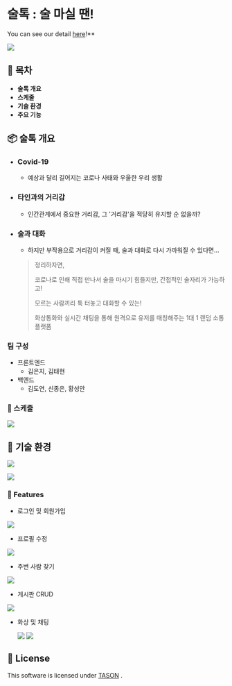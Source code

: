 # 술톡 : 술 마실 땐!

You can see our detail [here](https://github.com/kimth1113/SulTalk)!**

![](https://images.velog.io/images/kimth1113/post/5cf871bd-48e1-4e96-b5f9-27a1df4440a7/image.png)

## 🚩 목차

- **술톡 개요**
- **스케줄**
- **기술 환경**
- **주요 기능**

## 📦 술톡 개요

- ### Covid-19

  - 예상과 달리 길어지는 코로나 사태와 우울한 우리 생활

- ### 타인과의 거리감

  - 인간관계에서 중요한 거리감, 그 '거리감'을 적당히 유지할 순 없을까?

- ### 술과 대화

  - 하지만 부작용으로 거리감이 커질 때, 술과 대화로 다시 가까워질 수 있다면...

  >정리하자면,
  >
  >코로나로 인해 직접 만나서 술을 마시기 힘들지만, 간접적인 술자리가 가능하고!
  >
  >모르는 사람끼리 툭 터놓고 대화할 수 있는!
  >
  >화상통화와 실시간 채팅을 통해 원격으로 유저를 매칭해주는 1대 1 랜덤 소통 플랫폼

### 팀 구성
- 프론트엔드
	- 김은지, 김태현
- 백엔드
	- 김도연, 신종은, 황성안
### 🏃 스케줄

![](https://images.velog.io/images/kimth1113/post/d45f9a2e-85af-4bd8-86c7-b793da8cf57e/image.png)


## 🔧 기술 환경

![](https://images.velog.io/images/kimth1113/post/d7858211-4357-4218-a2a4-85523641c511/image.png)

![](https://images.velog.io/images/kimth1113/post/6688e1dd-da6d-4390-a908-d9acde866c35/image.png)

### 🎨 Features

- 로그인 및 회원가입

![](https://images.velog.io/images/kimth1113/post/022ee4a8-4171-4279-8ba6-eba5bfcd4e42/ezgif.com-gif-maker%20(7).gif)

- 프로필 수정

![](https://images.velog.io/images/kimth1113/post/95b0bdbf-966c-456b-910c-6fe140c52c16/ezgif.com-gif-maker%20(8).gif)

- 주변 사람 찾기

![](https://images.velog.io/images/kimth1113/post/089fd067-c6f6-41f2-a3c6-02002cb7ad50/ezgif.com-gif-maker%20(9).gif)

- 게시판 CRUD

![](https://images.velog.io/images/kimth1113/post/915f1e51-65f1-457c-a883-2dea207f6c88/ezgif.com-gif-maker%20(12).gif)

- 화상 및 채팅

  

  ![](https://images.velog.io/images/kimth1113/post/9acde8f0-b619-4067-b435-9d0e4a9318dc/ezgif.com-gif-maker%20(10).gif)
  ![](https://images.velog.io/images/kimth1113/post/164fe9a2-d46f-4269-903a-e6189a19e739/ezgif.com-gif-maker%20(11).gif)


## 📜 License

This software is licensed under [TASON](https://github.com/kimth1113) .
